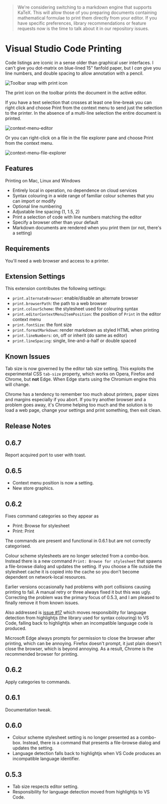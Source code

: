 > We're considering switching to a markdown engine that supports KaTeX. This will allow those of you preparing documents containing mathematical formulae to print them directly from your editor. If you have specific preferences, library recommendations or feature requests now is the time to talk about it in our repository issues.

# Visual Studio Code Printing

Code listings are iconic in a sense older than graphical user interfaces. I can't give you dot-matrix on blue-lined 15" fanfold paper, but I _can_ give you line numbers, and double spacing to allow annotation with a pencil.

![Toolbar snap with print icon](https://user-images.githubusercontent.com/5498936/53408273-d853d480-3a09-11e9-8936-d37189dce8c5.PNG)

The print icon on the toolbar prints the document in the active editor.

If you have a text selection that crosses at least one line-break you can right click and choose Print from the context menu to send just the selection to the printer. In the absence of a multi-line selection the entire document is printed.

![context-menu-editor](https://user-images.githubusercontent.com/5498936/53408378-05a08280-3a0a-11e9-8e88-0088089e0d07.png)

Or you can right-click on a file in the file explorer pane and choose Print from the context menu.

![context-menu-file-explorer](https://user-images.githubusercontent.com/5498936/53408376-05a08280-3a0a-11e9-9912-31e869db64d5.png)

## Features

Printing on Mac, Linux and Windows
* Entirely local in operation, no dependence on cloud services
* Syntax colouring in a wide range of familiar colour schemes that you can import or modify
* Optional line numbering
* Adjustable line spacing (1, 1.5, 2)
* Print a selection of code with line numbers matching the editor
* Specify a browser other than your default
* Markdown documents are rendered when you print them (or not, there's a setting)

## Requirements

You'll need a web browser and access to a printer.

## Extension Settings

This extension contributes the following settings:

* `print.alternateBrowser`: enable/disable an alternate browser
* `print.browserPath`: the path to a web browser
* `print.colourScheme`: the stylesheet used for colouring syntax
* `print.editorContextMenuItemPosition`: the position of `Print` in the editor context menu
* `print.fontSize`: the font size
* `print.formatMarkdown`: render markdown as styled HTML when printing
* `print.lineNumbers`: on, off or inherit (do same as editor)
* `print.lineSpacing`: single, line-and-a-half or double spaced

## Known Issues
Tab size is now governed by the editor tab size setting. This exploits the experimental CSS `tab-size` property, which works on Opera, Firefox and Chrome, but **not** Edge. When Edge starts using the Chromium engine this will change.

Chrome has a tendency to remember too much about printers, paper sizes and margins especially if you abort. If you try another browser and a problem goes away, it's Chrome helping too much and the solution is to load a web page, change your settings and print something, then exit clean.

## Release Notes

## 0.6.7
Report acquired port to user with toast.

## 0.6.5
- Context menu position is now a setting.
- New store graphics.

## 0.6.2
Fixes command categories so they appear as
- Print: Browse for stylesheet
- Print: Print

The commands are present and functional in 0.6.1 but are not correctly categorised.

Colour scheme stylesheets are no longer selected from a combo-box. Instead there is a new command `Print: Browse for stylesheet` that spawns a file-browse dialog and updates the setting. If you choose a file outside the stylesheet cache it is copied into the cache so you don't become dependent on network-local resources.

Earlier versions occasionally had problems with port collisions causing printing to fail. A manual retry or three always fixed it but this was ugly. Correcting the problem was the primary focus of 0.5.3, and I am pleased to finally remove it from known issues.

Also addressed is [issue #17](https://github.com/PeterWone/vsc-print/issues/17) which moves responsibility for language detection from highlightjs (the library used for syntax colouring) to VS Code, falling back to highlightjs when an incompatible language code is produced.

Microsoft Edge always prompts for permission to close the browser after printing, which can be annoying.
Firefox doesn't prompt, it just plain doesn't close the browser, which is beyond annoying. As a result, Chrome is the recommended browser for printing.

## 0.6.2
Apply categories to commands.

## 0.6.1
Documentation tweak.

## 0.6.0
- Colour scheme stylesheet setting is no longer presented as a combo-box. Instead, there is a command that presents a file-browse dialog and updates the setting.
- Language detection falls back to highlightjs when VS Code produces an incompatible language identifier.

## 0.5.3

- Tab size respects editor setting.
- Responsibility for language detection moved from highlightjs to VS Code.
